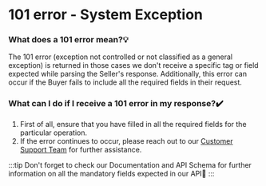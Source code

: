 ﻿---
sidebar_position: 2
---

# 101 error - System Exception

### What does a 101 error mean?💡
The 101 error (exception not controlled or not classified as a general exception) is returned in those cases we don't receive a specific tag or field expected while parsing the Seller's response. Additionally, this error can occur if the Buyer fails to include all the required fields in their request.
### What can I do if I receive a 101 error in my response?✔️
1. First of all, ensure that you have filled in all the required fields for the particular operation.
1. If the error continues to occur, please reach out to our [Customer Support Team](https://app.travelgate.com/support) for further assistance.

:::tip
Don't forget to check our Documentation and API Schema for further information on all the mandatory fields expected in our API🚀
:::
 

